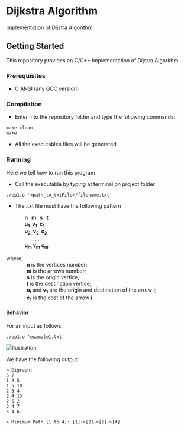 # Dijkstra Algorithm
Implementation of Dijstra Algorithm

## Getting Started
This repository provides an C/C++ implementation of Dijstra Algorithm

### Prerequisites
  - C ANSI (any GCC version)

### Compilation
- Enter into the repository folder and type the following commands:

```shell
make clean
make
```

- All the executables files will be generated

### Running
Here we tell how to run this program

- Call the executable by typing at terminal on project folder

```shell
./ep1.o '<path_to_txtFile>/filename.txt'
```

- The .txt file must have the following pattern

**&nbsp;&nbsp;&nbsp;&nbsp;&nbsp;&nbsp;&nbsp;&nbsp;&nbsp;&nbsp;&nbsp;&nbsp;&nbsp;&nbsp; n &nbsp;&nbsp;m &nbsp;&nbsp;s &nbsp;&nbsp;t  
&nbsp;&nbsp;&nbsp;&nbsp;&nbsp;&nbsp;&nbsp;&nbsp;&nbsp;&nbsp;&nbsp;&nbsp;&nbsp;&nbsp; u<sub>1</sub> &nbsp;v<sub>1</sub> &nbsp;c<sub>1</sub>  
&nbsp;&nbsp;&nbsp;&nbsp;&nbsp;&nbsp;&nbsp;&nbsp;&nbsp;&nbsp;&nbsp;&nbsp;&nbsp;&nbsp; u<sub>2</sub> &nbsp;v<sub>2</sub> &nbsp;c<sub>2</sub>  
&nbsp;&nbsp;&nbsp;&nbsp;&nbsp;&nbsp;&nbsp;&nbsp;&nbsp;&nbsp;&nbsp;&nbsp;&nbsp;&nbsp;&nbsp;&nbsp;&nbsp;&nbsp;&nbsp;&nbsp; . . .   
&nbsp;&nbsp;&nbsp;&nbsp;&nbsp;&nbsp;&nbsp;&nbsp;&nbsp;&nbsp;&nbsp;&nbsp;&nbsp;&nbsp; u<sub>m</sub> v<sub>m</sub> c<sub>m</sub>**

where,  
&nbsp;&nbsp;&nbsp;&nbsp;&nbsp;&nbsp;&nbsp;&nbsp;&nbsp;&nbsp;&nbsp;&nbsp;&nbsp; **n** is the vertices number;  
&nbsp;&nbsp;&nbsp;&nbsp;&nbsp;&nbsp;&nbsp;&nbsp;&nbsp;&nbsp;&nbsp;&nbsp;&nbsp; **m** is the arrows number;  
&nbsp;&nbsp;&nbsp;&nbsp;&nbsp;&nbsp;&nbsp;&nbsp;&nbsp;&nbsp;&nbsp;&nbsp;&nbsp; **s** is the origin vertice;  
&nbsp;&nbsp;&nbsp;&nbsp;&nbsp;&nbsp;&nbsp;&nbsp;&nbsp;&nbsp;&nbsp;&nbsp;&nbsp; **t** is the destination vertice;  
&nbsp;&nbsp;&nbsp;&nbsp;&nbsp;&nbsp;&nbsp;&nbsp;&nbsp;&nbsp;&nbsp;&nbsp;&nbsp; **u<sub>i</sub>** and **v<sub>1</sub>** are the origin and destination of the arrow **i**;  
&nbsp;&nbsp;&nbsp;&nbsp;&nbsp;&nbsp;&nbsp;&nbsp;&nbsp;&nbsp;&nbsp;&nbsp;&nbsp; **c<sub>1</sub>** is the cost of the arrow **i**.


#### Behavior
For an input as follows:

```shell
./ep1.o 'example1.txt'
```
![Ilustration](https://user-images.githubusercontent.com/19287934/55241837-c177ec00-521a-11e9-8dcb-d02834f915e7.png)

We have the following output:

```
> Digraph:
5 7
1 2 5
1 5 10
2 3 4
2 4 13
2 5 2
3 4 7
5 4 6

> Minimum Path [1 to 4]: [1]->[2]->[5]->[4]
```
